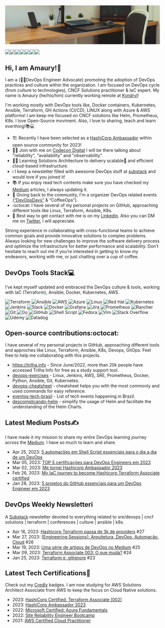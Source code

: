 ![git](https://github.com/amaurybsouza/amaurybsouza/blob/master/Neat-Work-Space-With-Indoor-Plants.jpg) 

<a href="https://amaurybsouza.github.io/portfolio/"><img src="https://img.shields.io/badge/website-000000?style=for-the-badge&logo=About.me&logoColor=white" /><a/><a 
href="https://twitter.com/amaurybsouza_"><img src="https://img.shields.io/badge/Twitter-1DA1F2?style=for-the-badge&logo=twitter&logoColor=white" /><a/><a
href="https://amaurybsouza.medium.com/"><img src="https://img.shields.io/badge/medium-%2312100E.svg?&style=for-the-badge&logo=medium&logoColor=white" /><a/><a
href="https://amauryborgessouza.substack.com/"><img src="https://img.shields.io/badge/Substack-%23006f5c.svg?style=for-the-badge&logo=substack&logoColor=FF6719" /><a/><a
href="https://www.linkedin.com/in/amaurybsouza/"><img src="https://img.shields.io/badge/LinkedIn-0077B5?style=for-the-badge&logo=linkedin&logoColor=white" /><a/><a href="https://amauryborgesouza@gmail.com"><img src="https://img.shields.io/badge/Gmail-D14836?style=for-the-badge&logo=gmail&logoColor=white" /><a/><a 
href="https://gitlab.com/amauryborgesouza"><img src="https://img.shields.io/badge/gitlab-%23181717.svg?style=for-the-badge&logo=gitlab&logoColor=white" /><a/>
  

## Hi, I am Amaury!👋

I am a {👨‍💻DevOps Engineer Advocate} promoting the adoption of DevOps practices and culture within the organization. I am focused on DevOps cycle (from culture to technologies), CNCF Solutions practitioner & IaC expert. My name is Amaury (he/his/him) currently working remote at [Kyndryl](https://www.kyndryl.com/us/en)! 
 
I'm working mostly with DevOps tools like, Docker containers, Kubernetes, Ansible, Terraform, GH Actions (CI/CD), LINUX along with Azure & AWS platforms! I am keep me focused on CNCF solutions like Helm, Prometheus, K8s. I love Open-Source moviment. Also, I love to sharing, teach and learn everthing!📚💻
  
  - 🏗️ Recently I have been selected as a [HashiCorp Ambassador](https://www.credly.com/badges/fa9fb10e-5ca6-45a4-87d1-d5c110d05f97) within open source community for 2023! 
  - 👨‍💻 Join with me on [Codecon Digital](https://www.codecon.dev/digital/programacao/porque-voce-deve-saber-sobre-confiabilidade-disponibilidade-manutenibilidade-e-observabilidade) I will be there talking about "reliability", "availability" and "observability".
  - 👨‍🎓 Learning Solutions Architecture to delivery scalable🚀 and efficient cloud-based infrastructure.
  -  ℹ️ I keep a newsletter filled with awesome DevOps stuff at [substack](https://amauryborgessouza.substack.com/) and would love if you joined it!
  - 📚 If you enjoy read tech contents make sure you have checked my [Medium](https://amaurybsouza.medium.com/) articles, I always updating it.
  - 📆 Giving back to the community, I'm a organizer DevOps related events ([“DevOpsDays”](https://devopsdays.org/) & “CoffeeOps”).
  - :octocat: I have several of my personal projects on GitHub, approaching different tools like Linux, Terraform, Ansible, K8s.
  - 📲 Best way to get contact with me is on my [Linkedin](https://www.linkedin.com/in/amaurybsouza/). Also you can DM me on [Twitter](https://twitter.com/amaurybsouza_), I will appreciate.
  
Strong experience in collaborating with cross-functional teams to achieve common goals and provide innovative solutions to complex problems. Always looking for new challenges to improve the software delivery process and optimize the infrastructure for better performance and scalability. Don’t hesitate to reach out me if you’re interested in getting to know my endeavors, working with me, or just chatting over a cup of coffee.
  
## DevOps Tools Stack💻
I’ve kept myself updated and embraced the DevOps culture & tools, working with IaC (Terraform), Ansible, Docker, Kubernetes, AWS.
  
![Terraform](https://img.shields.io/badge/terraform-%235835CC.svg?style=for-the-badge&logo=terraform&logoColor=white)
![Ansible](https://img.shields.io/badge/ansible-%231A1918.svg?style=for-the-badge&logo=ansible&logoColor=white)
![AWS](https://img.shields.io/badge/AWS-%23FF9900.svg?style=for-the-badge&logo=amazon-aws&logoColor=white)
![Azure](https://img.shields.io/badge/azure-%230072C6.svg?style=for-the-badge&logo=microsoftazure&logoColor=white)
![Linux](https://img.shields.io/badge/Linux-FCC624?style=for-the-badge&logo=linux&logoColor=black)
![Red Hat](https://img.shields.io/badge/Red%20Hat-EE0000?style=for-the-badge&logo=redhat&logoColor=white)
![Kubernetes](https://img.shields.io/badge/kubernetes-%23326ce5.svg?style=for-the-badge&logo=kubernetes&logoColor=white)
![Jenkins](https://img.shields.io/badge/jenkins-%232C5263.svg?style=for-the-badge&logo=jenkins&logoColor=white)
![Slack](https://img.shields.io/badge/Slack-4A154B?style=for-the-badge&logo=slack&logoColor=white)
![Docker](https://img.shields.io/badge/docker-%230db7ed.svg?style=for-the-badge&logo=docker&logoColor=white)
![Grafana](https://img.shields.io/badge/grafana-%23F46800.svg?style=for-the-badge&logo=grafana&logoColor=white)
![Jira](https://img.shields.io/badge/jira-%230A0FFF.svg?style=for-the-badge&logo=jira&logoColor=white)
![Prometheus](https://img.shields.io/badge/Prometheus-E6522C?style=for-the-badge&logo=Prometheus&logoColor=white)
![Rancher](https://img.shields.io/badge/rancher-%230075A8.svg?style=for-the-badge&logo=rancher&logoColor=white)
![Git](https://img.shields.io/badge/git-%23F05033.svg?style=for-the-badge&logo=git&logoColor=white)
![Go](https://img.shields.io/badge/go-%2300ADD8.svg?style=for-the-badge&logo=go&logoColor=white)
![GitHub](https://img.shields.io/badge/github-%23121011.svg?style=for-the-badge&logo=github&logoColor=white)
![Shell Script](https://img.shields.io/badge/shell_script-%23121011.svg?style=for-the-badge&logo=gnu-bash&logoColor=white)
![Fedora](https://img.shields.io/badge/Fedora-294172?style=for-the-badge&logo=fedora&logoColor=white)
![Vim](https://img.shields.io/badge/VIM-%2311AB00.svg?style=for-the-badge&logo=vim&logoColor=white)
![Stack Overflow](https://img.shields.io/badge/-Stackoverflow-FE7A16?style=for-the-badge&logo=stack-overflow&logoColor=white)
![Udemy](https://img.shields.io/badge/Udemy-A435F0?style=for-the-badge&logo=Udemy&logoColor=white)
![Datadog](https://img.shields.io/badge/datadog-%23632CA6.svg?style=for-the-badge&logo=datadog&logoColor=white)
  
## Open-source contributions:octocat:
I have several of my personal projects in GitHub, approaching different tools and approches like Linux, Terraform, Ansible, K8s, Devops, GitOps. Feel free to help me collaborating with this projects.
- https://trilha.info - Since June/2022, more than 20k people have accessed Trilha Info for free as a study support tool.
- [devops-exercises](https://github.com/bregman-arie/devops-exercises) - Linux, Jenkins, AWS, SRE, Prometheus, Docker, Python, Ansible, Git, Kubernetes.
- [devops-cheatsheet](https://github.com/amaurybsouza/devops-cheatsheet) - cheatsheet helps you with the most commonly and used commands for easy reference.
- [eventos-tech-brasil](https://github.com/Abacatinhos/eventos-tech-brasil) - List of tech events happening in Brazil.
- [descomplicando-helm](https://github.com/badtuxx/DescomplicandoHelm) - simplify the usage of Helm and facilitate the understanding of the Helm Charts.
  
## Latest Medium Posts✍️
I have made it my mission to share my entire DevOps learning journey across the [Medium](https://amaurybsouza.medium.com/). I have so much to learn and share.
- Apr 25, 2023: [5 automações em Shell Script essenciais para o dia a dia de um DevOps](https://amaurybsouza.medium.com/5-automa%C3%A7%C3%B5es-em-shell-script-essenciais-para-o-dia-a-dia-de-um-devops-5cdc1f33a98a)
- Mar 05, 2023: [TOP 5 certificações para DevOps Engineers em 2023](https://amaurybsouza.medium.com/top-5-certifica%C3%A7%C3%B5es-para-devops-engineers-em-2023-75c049a2c4f0)
- Mar 02, 2023: [Me tornei Hashicorp Ambassador 2023](https://amaurybsouza.medium.com/me-tornei-hashicorp-ambassador-2023-c04d78934901)
- Feb 26, 2023: [My IaC journey to become Hashicorp Terraform Associate certified](https://amaurybsouza.medium.com/my-iac-journey-to-become-hashicorp-terraform-associate-certified-6180991a1394)
- Jan 28, 2023: [5 projetos do GitHub essenciais para um DevOps Engineer em 2023](https://medium.com/@amaurybsouza/5-projetos-do-github-essenciais-para-um-devops-engineer-em-2023-1d4039b1eec6)
  
## DevOps Weekly Newsletterℹ️
A [Substack](https://amauryborgessouza.substack.com/) newsletter devoted to everything related to sre/devops | cncf solutions | terraform | conferences | culture | ansible | k8s.
- Apr 16, 2023: [Hashicorp Terraform passa de 3k de providers](https://amauryborgessouza.substack.com/p/hashicorp-terraform-passa-de-3k-de) #27
- Mar 27, 2023: [[Engineering Sessions]: Arquitetura, DevOps, Automação, Cloud](https://amauryborgessouza.substack.com/p/engineering-sessions-arquitetura) #26
- Mar 19, 2023: [Uma série de artigos de DevOps no Medium](https://amauryborgessouza.substack.com/p/uma-serie-de-artigos-de-devops-no) #25
- Mar 09, 2023: [Terraform Associate 003: O que muda?](https://amauryborgessouza.substack.com/p/terraform-associate-003-o-que-muda) #24
- Jan 25, 2023: [Terraform e .gitignore](https://amauryborgessouza.substack.com/p/terraform-e-gitignore) #23
  
## Latest Tech Certifications🥇
Check out my [Credly](https://www.credly.com/users/amaury-souza.725c7326/badges) badges. I am now studying for AWS Solutions Architect Associate from AWS to keep the focus on Cloud Native solutions.
- 2023: [HashiCorp Certified: Terraform Associate (002)](https://www.credly.com/earner/earned/badge/8624190d-76f2-4bc9-80d0-29b7b859d781)
- 2023: [HashiCorp Ambassador 2023](https://www.credly.com/earner/earned/badge/fa9fb10e-5ca6-45a4-87d1-d5c110d05f97)
- 2022: [Microsoft Certified: Azure Fundamentals](https://www.credly.com/badges/252f03d7-907c-4fd4-88d4-157211316965)
- 2022: [Site Reliability Engineer Bootcamp](https://www.credly.com/badges/27874de9-6944-4a2c-b2cb-ec1f13e5291a)
- 2021: [AWS Certified Cloud Practitioner](https://www.credly.com/badges/ebc6486c-baa6-4bd3-a872-f13916afd82e)
 
